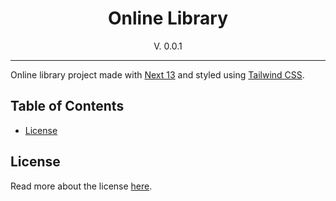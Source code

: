 <div align=center>
<h1>Online Library</h1>
<p>V. 0.0.1</p>
</div>

---

Online library project made with [Next 13](https://nextjs.org/) and styled using [Tailwind CSS](https://tailwindcss.com/).

<h2>Table of Contents</h2>

- [License](#license)


## License

Read more about the license [here](LICENSE.md).